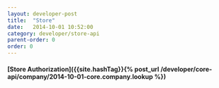 ```yaml
---
layout: developer-post
title:  "Store"
date:   2014-10-01 10:52:00
category: developer/store-api
parent-order: 0
order: 0
---
```


#### [Store Authorization]({{site.hashTag}}{% post_url /developer/core-api/company/2014-10-01-core.company.lookup %})
